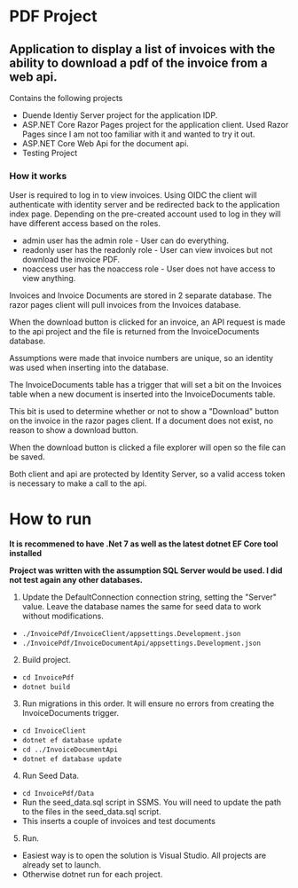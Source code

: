 # PDF Project
## Application to display a list of invoices with the ability to download a pdf of the invoice from a web api.

Contains the following projects
* Duende Identiy Server project for the application IDP.
* ASP.NET Core Razor Pages project for the application client.  Used Razor Pages since I am not too familiar with it and wanted to try it out.
* ASP.NET Core Web Api for the document api.
* Testing Project


### How it works
User is required to log in to view invoices.  Using OIDC the client will authenticate with identity server and be redirected back to the application index page. Depending on the pre-created account used to log in they will have different access based on the roles. 
* admin user has the admin role - User can do everything.
* readonly user has the readonly role - User can view invoices but not download the invoice PDF.
* noaccess user has the noaccess role - User does not have access to view anything.

Invoices and Invoice Documents are stored in 2 separate database.  The razor pages client will pull invoices from the Invoices database.

When the download button is clicked for an invoice, an API request is made to the api project and the file is returned from the InvoiceDocuments database.

Assumptions were made that invoice numbers are unique, so an identity was used when inserting into the database.

The InvoiceDocuments table has a trigger that will set a bit on the Invoices table when a new document is inserted into the InvoiceDocuments table.

This bit is used to determine whether or not to show a "Download" button on the invoice in the razor pages client.  If a document does not exist, no reason to show a download button.

When the download button is clicked a file explorer will open so the file can be saved.

Both client and api are protected by Identity Server, so a valid access token is necessary to make a call to the api.

# How to run
**It is recommened to have .Net 7 as well as the latest dotnet EF Core tool installed**

**Project was written with the assumption SQL Server would be used.  I did not test again any other databases.**

1. Update the DefaultConnection connection string, setting the "Server" value.  Leave the database names the same for seed data to work without modifications.
* `./InvoicePdf/InvoiceClient/appsettings.Development.json`
* `./InvoicePdf/InvoiceDocumentApi/appsettings.Development.json`

2. Build project.
* `cd InvoicePdf`
* `dotnet build`

3. Run migrations in this order.  It will ensure no errors from creating the InvoiceDocuments trigger.
* `cd InvoiceClient`
* `dotnet ef database update`
* `cd ../InvoiceDocumentApi`
* `dotnet ef database update`

4. Run Seed Data.
* `cd InvoicePdf/Data`
* Run the seed_data.sql script in SSMS.  You will need to update the path to the files in the seed_data.sql script.
* This inserts a couple of invoices and test documents

5. Run.
* Easiest way is to open the solution is Visual Studio.  All projects are already set to launch.
* Otherwise dotnet run for each project.

